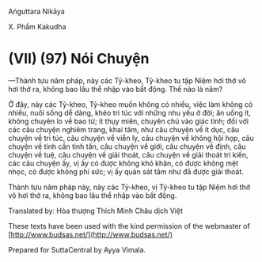  

Aṅguttara Nikāya

X. Phẩm Kakudha

# (VII) (97) Nói Chuyện

—Thành tựu năm pháp, này các Tỷ-kheo, Tỷ-kheo tu tập Niệm hơi thở vô hơi thở ra, không bao lâu thể nhập vào bất động. Thế nào là năm?

Ở đây, này các Tỷ-kheo, Tỷ-kheo muốn không có nhiều, việc làm không có nhiều, nuôi sống dễ dàng, khéo tri túc với những nhu yếu ở đời; ăn uống ít, không chuyên lo về bao tử; ít thụy miên, chuyên chú vào giác tỉnh; đối với các câu chuyện nghiêm trang, khai tâm, như câu chuyện về ít dục, câu chuyện về tri túc, câu chuyện về viễn ly, câu chuyện về không hội họp, câu chuyện về tinh cần tinh tấn, câu chuyện về giới, câu chuyện về định, câu chuyện về tuệ, câu chuyện về giải thoát, câu chuyện về giải thoát tri kiến, các câu chuyện ấy, vị ấy có được không khó khăn, có được không mệt nhọc, có được không phí sức; vị ấy quán sát tâm như đã được giải thoát.

Thành tựu năm pháp này, này các Tỷ-kheo, vị Tỷ-kheo tu tập Niệm hơi thở vô hơi thở ra, không bao lâu thể nhập vào bất động.

Translated by: Hòa thượng Thích Minh Châu dịch Việt

These texts have been used with the kind permission of the webmaster of [http://www.budsas.net/](http://www.budsas.net/)

Prepared for SuttaCentral by Ayya Vimala.